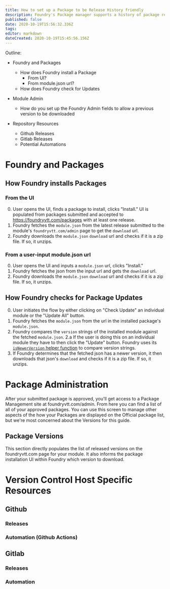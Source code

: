 ```yaml
---
title: How to set up a Package to be Release History friendly
description: Foundry's Package manager supports a history of package releases, this guide intends to lay out some ways to accommodate that.
published: false
date: 2020-10-19T15:56:32.336Z
tags: 
editor: markdown
dateCreated: 2020-10-19T15:45:56.156Z
---
```


Outline:
- Foundry and Packages
  - How does Foundry install a Package
  	- From UI?
    - From module.json url?
  - How does Foundry check for Updates

- Module Admin
	- How do you set up the Foundry Admin fields to allow a previous version to be downloaded

- Repository Resources
	- Github Releases
	- Gitlab Releases
	- Potential Automations

# Foundry and Packages

## How Foundry installs Packages

### From the UI

0. User opens the UI, finds a package to install, clicks "Install."
	UI is populated from packages submitted and accepted to https://foundryvtt.com/packages with at least one release.
3. Foundry fetches the `module.json` from the latest release submitted to the module's `foundryvtt.com/admin` page to get the `download` url.
4. Foundry downloads the `module.json` `download` url and checks if it is a zip file. If so, it unzips.

### From a user-input module.json url

0. User opens the UI and inputs a `module.json` url, clicks "Install."
2. Foundry fetches the json from the input url and gets the `download` url.
3. Foundry downloads the `module.json` `download` url and checks if it is a zip file. If so, it unzips.

## How Foundry checks for Package Updates

0. User initiates the flow by either clicking on "Check Update" an individual module or the "Update All" button.
1. Foundry fetches the `module.json` from the url in the installed package's `module.json`.
2. Foundry compares the `version` strings of the installed module against the fetched `module.json`.
  2.a If the user is doing this on an individual module they have to then click the "Update" button.
	Foundry uses its [`isNewerVersion` helper function](https://foundryvtt.com/api/global.html#isNewerVersion) to compare version strings.
3. If Foundry determines that the fetched json has a newer version, it then downloads that json's `download` and checks if it is a zip file. If so, it unzips.

# Package Administration

After your submitted package is approved, you'll get access to a Package Management site at foundryvtt.com/admin. From here you can find a list of all of your approved packages. You can use this screen to manage other aspects of the how your Packages are displayed on the Official package list, but we're most concerned about the Versions for this guide.

## Package Versions
This section directly populates the list of released versions on the foundryvtt.com page for your module. It also informs the package installation UI within Foundry which version to download.




# Version Control Host Specific Resources

## Github

### Releases

### Automation (Github Actions)

## Gitlab

### Releases

### Automation